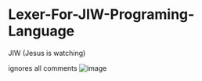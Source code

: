 # Lexer-For-JIW-Programing-Language
JIW (Jesus is watching)

ignores all comments
![image](https://github.com/Duiccni/Lexer-For-JIW-Programing-Language/assets/143947543/526abba2-6322-4da7-aada-c801cb382dca)
